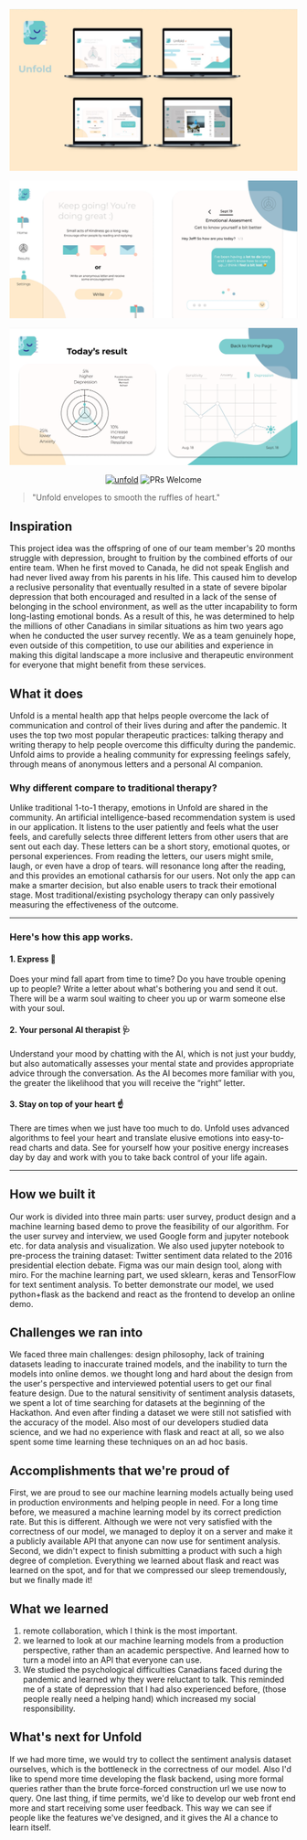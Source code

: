 <p align="center"><img src="https://github.com/0xC000005/Unfold---Hack-the-North/blob/main/Screenshot%20.jpg"></p>
<p align="center"><img src="https://github.com/0xC000005/Unfold---Hack-the-North/blob/main/Screenshot%201.jpg"></p>
<p align="center"><img src="https://github.com/0xC000005/Unfold---Hack-the-North/blob/main/Screenshot%202.jpg"></p>
<p align="center">
  <a href="https://github.com/sindresorhus/awesome"><img alt="unfold" src="https://awesome.re/badge.svg"/></a>
  <img alt="PRs Welcome" src="https://img.shields.io/badge/PRs-welcome-brightgreen.svg"/>
</p>


> "Unfold envelopes to smooth the ruffles of heart."

## Inspiration
This project idea was the offspring of one of our team member's 20 months struggle with depression, brought to fruition by the combined efforts of our entire team. When he first moved to Canada, he did not speak English and had never lived away from his parents in his life. This caused him to develop a reclusive personality that eventually resulted in a state of severe bipolar depression that both encouraged and resulted in a lack of the sense of belonging in the school environment, as well as the utter incapability to form long-lasting emotional bonds. As a result of this, he was determined to help the millions of other Canadians in similar situations as him two years ago when he conducted the user survey recently. We as a team genuinely hope, even outside of this competition, to use our abilities and experience in making this digital landscape a more inclusive and therapeutic environment for everyone that might benefit from these services. 


## What it does
Unfold is a mental health app that helps people overcome the lack of communication and control of their lives during and after the pandemic. It uses the top two most popular therapeutic practices: talking therapy and writing therapy to help people overcome this difficulty during the pandemic. Unfold aims to provide a healing community for expressing feelings safely, through means of anonymous letters and a personal AI companion.

### Why different compare to traditional therapy?
Unlike traditional 1-to-1 therapy, emotions in Unfold are shared in the community. An artificial intelligence-based recommendation system is used in our application. It listens to the user patiently and feels what the user feels, and carefully selects three different letters from other users that are sent out each day. These letters can be a short story, emotional quotes, or personal experiences. From reading the letters, our users might smile, laugh, or even have a drop of tears.  will resonance long after the reading, and this provides an emotional catharsis for our users. Not only the app can make a smarter decision, but also enable users to track their emotional stage. Most traditional/existing psychology therapy can only passively measuring the effectiveness of the outcome.

---

### Here's how this app works.
#### 1. Express 🙋
Does your mind fall apart from time to time? Do you have trouble opening up to people? Write a letter about what's bothering you and send it out. There will be a warm soul waiting to cheer you up or warm someone else with your soul.

#### 2. Your personal AI therapist 🩺
Understand your mood by chatting with the AI, which is not just your buddy, but also automatically assesses your mental state and provides appropriate advice through the conversation. As the AI becomes more familiar with you, the greater the likelihood that you will receive the “right” letter.

#### 3. Stay on top of your heart ☝️
There are times when we just have too much to do. Unfold uses advanced algorithms to feel your heart and translate elusive emotions into easy-to-read charts and data. See for yourself how your positive energy increases day by day and work with you to take back control of your life again.

---

## How we built it
Our work is divided into three main parts: user survey, product design and a machine learning based demo to prove the feasibility of our algorithm. For the user survey and interview, we used Google form and jupyter notebook etc. for data analysis and visualization. We also used jupyter notebook to pre-process the training dataset: Twitter sentiment data related to the 2016 presidential election debate. Figma was our main design tool, along with miro. For the machine learning part, we used sklearn, keras and TensorFlow for text sentiment analysis. To better demonstrate our model, we used python+flask as the backend and react as the frontend to develop an online demo.

## Challenges we ran into

We faced three main challenges: design philosophy, lack of training datasets leading to inaccurate trained models, and the inability to turn the models into online demos. we thought long and hard about the design from the user's perspective and interviewed potential users to get our final feature design. Due to the natural sensitivity of sentiment analysis datasets, we spent a lot of time searching for datasets at the beginning of the Hackathon. And even after finding a dataset we were still not satisfied with the accuracy of the model. Also most of our developers studied data science, and we had no experience with flask and react at all, so we also spent some time learning these techniques on an ad hoc basis.

## Accomplishments that we're proud of
First, we are proud to see our machine learning models actually being used in production environments and helping people in need. For a long time before, we measured a machine learning model by its correct prediction rate. But this is different. Although we were not very satisfied with the correctness of our model, we managed to deploy it on a server and make it a publicly available API that anyone can now use for sentiment analysis.
Second,  we didn't expect to finish submitting a product with such a high degree of completion. Everything we learned about flask and react was learned on the spot, and for that we compressed our sleep tremendously, but we finally made it!

## What we learned
1. remote collaboration, which I think is the most important.
2. we learned to look at our machine learning models from a production perspective, rather than an academic perspective. And learned how to turn a model into an API that everyone can use.
3. We studied the psychological difficulties Canadians faced during the pandemic and learned why they were reluctant to talk. This reminded me of a state of depression that I had also experienced before, (those people really need a helping hand) which increased my social responsibility.

## What's next for Unfold
If we had more time, we would try to collect the sentiment analysis dataset ourselves, which is the bottleneck in the correctness of our model. Also I'd like to spend more time developing the flask backend, using more formal queries rather than the brute force-forced construction url we use now to query. One last thing, if time permits, we'd like to develop our web front end more and start receiving some user feedback. This way we can see if people like the features we've designed, and it gives the AI a chance to learn itself.
